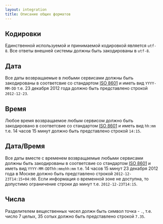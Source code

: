 ```yaml
---
layout: integration
title: Описание общих форматов
---
```


## Кодировки

Единственной используемой и принимаемой кодировкой является `utf-8`. Все ответы внешней системы должны быть закодированы в `utf-8`.

## Дата
Все даты возвращаемые в любыми сервисами должны быть закодированы в соответсвие со стандартом [ISO 8601](http://en.wikipedia.org/wiki/ISO_8601) и иметь вид `YYYY-MM-DD` т.е. 23 декабря 2012 года должно быть представлено строкой `2012-12-23`.

## Время
Любое время возвращаемое любым сервисом должно быть закодировано в соответсвие со стандартом [ISO 8601](http://en.wikipedia.org/wiki/ISO_8601) и иметь вид `hh:mm` т.е. 14 часов 15 минут должно быть представлено строкой `14:15`.

## Дата/Время
Все даты вместе с временем возвращаемые любыми сервисами должны быть закодированы в соответсвие со стандартом [ISO 8601](http://en.wikipedia.org/wiki/ISO_8601) и иметь вид `YYYY-MM-DDThh:mm±hh:mm` т.е. 14 часов 15 минут 23 декабря 2012 года в Москве должно быть представлено строкой `2012-12-23T14:15+04:00`. Если информация о временной зоне не доступна, то допустимо ограничение строки до минут т.е. `2012-12-23T14:15`.

## Числа
Разделителем вещественных чисел должн быть символ точка - `.`, т.е. число 7 целых, 35 сотых должно быть представлено строкой `7.35`.
